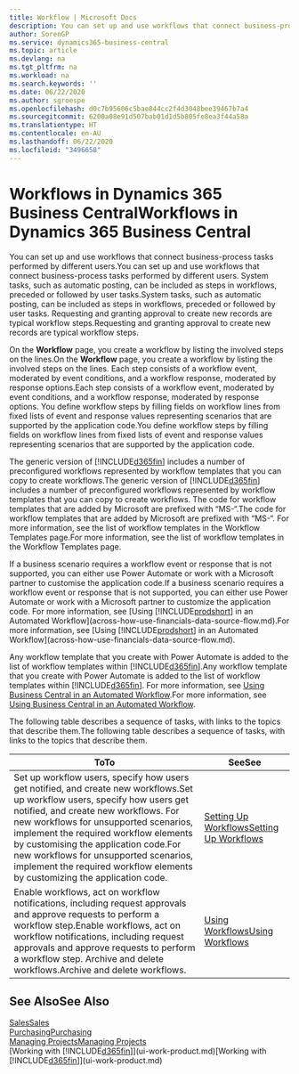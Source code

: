 ```yaml
---
title: Workflow | Microsoft Docs
description: You can set up and use workflows that connect business-process tasks performed by different users. System tasks, such as automatic posting, can be included as steps in workflows, preceded or followed by user tasks. Requesting and granting approval to create new records are typical workflow steps.
author: SorenGP
ms.service: dynamics365-business-central
ms.topic: article
ms.devlang: na
ms.tgt_pltfrm: na
ms.workload: na
ms.search.keywords: ''
ms.date: 06/22/2020
ms.author: sgroespe
ms.openlocfilehash: d0c7b95606c5bae844cc2f4d3048bee39467b7a4
ms.sourcegitcommit: 6200a08e91d507bab01d1d5b805fe8ea3f44a58a
ms.translationtype: HT
ms.contentlocale: en-AU
ms.lasthandoff: 06/22/2020
ms.locfileid: "3496658"
---
```

# <a name="workflows-in-dynamics-365-business-central"></a><span data-ttu-id="5b5a4-105">Workflows in Dynamics 365 Business Central</span><span class="sxs-lookup"><span data-stu-id="5b5a4-105">Workflows in Dynamics 365 Business Central</span></span>

<span data-ttu-id="5b5a4-106">You can set up and use workflows that connect business-process tasks performed by different users.</span><span class="sxs-lookup"><span data-stu-id="5b5a4-106">You can set up and use workflows that connect business-process tasks performed by different users.</span></span> <span data-ttu-id="5b5a4-107">System tasks, such as automatic posting, can be included as steps in workflows, preceded or followed by user tasks.</span><span class="sxs-lookup"><span data-stu-id="5b5a4-107">System tasks, such as automatic posting, can be included as steps in workflows, preceded or followed by user tasks.</span></span> <span data-ttu-id="5b5a4-108">Requesting and granting approval to create new records are typical workflow steps.</span><span class="sxs-lookup"><span data-stu-id="5b5a4-108">Requesting and granting approval to create new records are typical workflow steps.</span></span>  

 <span data-ttu-id="5b5a4-109">On the **Workflow** page, you create a workflow by listing the involved steps on the lines.</span><span class="sxs-lookup"><span data-stu-id="5b5a4-109">On the **Workflow** page, you create a workflow by listing the involved steps on the lines.</span></span> <span data-ttu-id="5b5a4-110">Each step consists of a workflow event, moderated by event conditions, and a workflow response, moderated by response options.</span><span class="sxs-lookup"><span data-stu-id="5b5a4-110">Each step consists of a workflow event, moderated by event conditions, and a workflow response, moderated by response options.</span></span> <span data-ttu-id="5b5a4-111">You define workflow steps by filling fields on workflow lines from fixed lists of event and response values representing scenarios that are supported by the application code.</span><span class="sxs-lookup"><span data-stu-id="5b5a4-111">You define workflow steps by filling fields on workflow lines from fixed lists of event and response values representing scenarios that are supported by the application code.</span></span>  

 <span data-ttu-id="5b5a4-112">The generic version of [!INCLUDE[d365fin](includes/d365fin_md.md)] includes a number of preconfigured workflows represented by workflow templates that you can copy to create workflows.</span><span class="sxs-lookup"><span data-stu-id="5b5a4-112">The generic version of [!INCLUDE[d365fin](includes/d365fin_md.md)] includes a number of preconfigured workflows represented by workflow templates that you can copy to create workflows.</span></span> <span data-ttu-id="5b5a4-113">The code for workflow templates that are added by Microsoft are prefixed with “MS-“.</span><span class="sxs-lookup"><span data-stu-id="5b5a4-113">The code for workflow templates that are added by Microsoft are prefixed with “MS-“.</span></span> <span data-ttu-id="5b5a4-114">For more information, see the list of workflow templates in the Workflow Templates page.</span><span class="sxs-lookup"><span data-stu-id="5b5a4-114">For more information, see the list of workflow templates in the Workflow Templates page.</span></span>  

 <span data-ttu-id="5b5a4-115">If a business scenario requires a workflow event or response that is not supported, you can either use Power Automate or work with a Microsoft partner to customise the application code.</span><span class="sxs-lookup"><span data-stu-id="5b5a4-115">If a business scenario requires a workflow event or response that is not supported, you can either use Power Automate or work with a Microsoft partner to customize the application code.</span></span> <span data-ttu-id="5b5a4-116">For more information, see [Using [!INCLUDE[prodshort](includes/prodshort.md)] in an Automated Workflow](across-how-use-financials-data-source-flow.md).</span><span class="sxs-lookup"><span data-stu-id="5b5a4-116">For more information, see [Using [!INCLUDE[prodshort](includes/prodshort.md)] in an Automated Workflow](across-how-use-financials-data-source-flow.md).</span></span>

<span data-ttu-id="5b5a4-117">Any workflow template that you create with Power Automate is added to the list of workflow templates within [!INCLUDE[d365fin](includes/d365fin_md.md)].</span><span class="sxs-lookup"><span data-stu-id="5b5a4-117">Any workflow template that you create with Power Automate is added to the list of workflow templates within [!INCLUDE[d365fin](includes/d365fin_md.md)].</span></span> <span data-ttu-id="5b5a4-118">For more information, see [Using Business Central in an Automated Workflow](across-how-use-financials-data-source-flow.md).</span><span class="sxs-lookup"><span data-stu-id="5b5a4-118">For more information, see [Using Business Central in an Automated Workflow](across-how-use-financials-data-source-flow.md).</span></span>  

 <span data-ttu-id="5b5a4-119">The following table describes a sequence of tasks, with links to the topics that describe them.</span><span class="sxs-lookup"><span data-stu-id="5b5a4-119">The following table describes a sequence of tasks, with links to the topics that describe them.</span></span>  

|<span data-ttu-id="5b5a4-120">**To**</span><span class="sxs-lookup"><span data-stu-id="5b5a4-120">**To**</span></span>|<span data-ttu-id="5b5a4-121">**See**</span><span class="sxs-lookup"><span data-stu-id="5b5a4-121">**See**</span></span>|  
|------------|-------------|  
|<span data-ttu-id="5b5a4-122">Set up workflow users, specify how users get notified, and create new workflows.</span><span class="sxs-lookup"><span data-stu-id="5b5a4-122">Set up workflow users, specify how users get notified, and create new workflows.</span></span> <span data-ttu-id="5b5a4-123">For new workflows for unsupported scenarios, implement the required workflow elements by customising the application code.</span><span class="sxs-lookup"><span data-stu-id="5b5a4-123">For new workflows for unsupported scenarios, implement the required workflow elements by customizing the application code.</span></span>|[<span data-ttu-id="5b5a4-124">Setting Up Workflows</span><span class="sxs-lookup"><span data-stu-id="5b5a4-124">Setting Up Workflows</span></span>](across-set-up-workflows.md)|  
|<span data-ttu-id="5b5a4-125">Enable workflows, act on workflow notifications, including request approvals and approve requests to perform a workflow step.</span><span class="sxs-lookup"><span data-stu-id="5b5a4-125">Enable workflows, act on workflow notifications, including request approvals and approve requests to perform a workflow step.</span></span> <span data-ttu-id="5b5a4-126">Archive and delete workflows.</span><span class="sxs-lookup"><span data-stu-id="5b5a4-126">Archive and delete workflows.</span></span>|[<span data-ttu-id="5b5a4-127">Using Workflows</span><span class="sxs-lookup"><span data-stu-id="5b5a4-127">Using Workflows</span></span>](across-use-workflows.md)|  

## <a name="see-also"></a><span data-ttu-id="5b5a4-128">See Also</span><span class="sxs-lookup"><span data-stu-id="5b5a4-128">See Also</span></span>

[<span data-ttu-id="5b5a4-129">Sales</span><span class="sxs-lookup"><span data-stu-id="5b5a4-129">Sales</span></span>](sales-manage-sales.md)  
[<span data-ttu-id="5b5a4-130">Purchasing</span><span class="sxs-lookup"><span data-stu-id="5b5a4-130">Purchasing</span></span>](purchasing-manage-purchasing.md)  
[<span data-ttu-id="5b5a4-131">Managing Projects</span><span class="sxs-lookup"><span data-stu-id="5b5a4-131">Managing Projects</span></span>](projects-manage-projects.md)  
<span data-ttu-id="5b5a4-132">[Working with [!INCLUDE[d365fin](includes/d365fin_md.md)]](ui-work-product.md)</span><span class="sxs-lookup"><span data-stu-id="5b5a4-132">[Working with [!INCLUDE[d365fin](includes/d365fin_md.md)]](ui-work-product.md)</span></span>  
